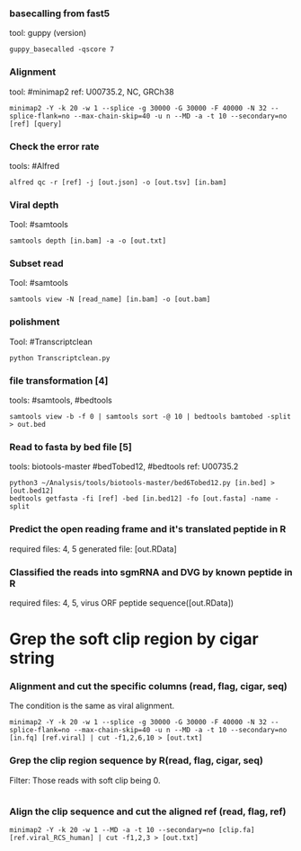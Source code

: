 ### basecalling from fast5
tool: guppy (version)
```
guppy_basecalled -qscore 7
```
### Alignment
tool: #minimap2 
ref: U00735.2, NC, GRCh38
```command
minimap2 -Y -k 20 -w 1 --splice -g 30000 -G 30000 -F 40000 -N 32 --splice-flank=no --max-chain-skip=40 -u n --MD -a -t 10 --secondary=no [ref] [query]
```
### Check the error rate
tools: #Alfred
```command
alfred qc -r [ref] -j [out.json] -o [out.tsv] [in.bam]
```
### Viral depth
Tool: #samtools
```command
samtools depth [in.bam] -a -o [out.txt]
```
### Subset read
Tool: #samtools
```command
samtools view -N [read_name] [in.bam] -o [out.bam]
```
### polishment
Tool: #Transcriptclean
```command
python Transcriptclean.py
```
### file transformation [4]
tools: #samtools, #bedtools
```command
samtools view -b -f 0 | samtools sort -@ 10 | bedtools bamtobed -split > out.bed
```
### Read to fasta by bed file [5]
tools: biotools-master #bedTobed12, #bedtools
ref: U00735.2
``` command
python3 ~/Analysis/tools/biotools-master/bed6Tobed12.py [in.bed] > [out.bed12]
bedtools getfasta -fi [ref] -bed [in.bed12] -fo [out.fasta] -name -split
```


### Predict the open reading frame and it's translated peptide in R
required files: 4, 5
generated file: [out.RData]

### Classified the reads into sgmRNA and DVG by known peptide in R
required files: 4, 5, virus ORF peptide sequence([out.RData])

# Grep the soft clip region by cigar string
### Alignment and cut the specific columns (read, flag, cigar, seq)
The condition is the same as viral alignment.
``` command
minimap2 -Y -k 20 -w 1 --splice -g 30000 -G 30000 -F 40000 -N 32 --splice-flank=no --max-chain-skip=40 -u n --MD -a -t 10 --secondary=no [in.fq] [ref.viral] | cut -f1,2,6,10 > [out.txt]
```
### Grep the clip region sequence by R(read, flag, cigar, seq) 
Filter: Those reads with soft clip being 0.
``` R

```
### Align the clip sequence and cut the aligned ref (read, flag, ref)
``` command
minimap2 -Y -k 20 -w 1 --MD -a -t 10 --secondary=no [clip.fa] [ref.viral_RCS_human] | cut -f1,2,3 > [out.txt]
```
